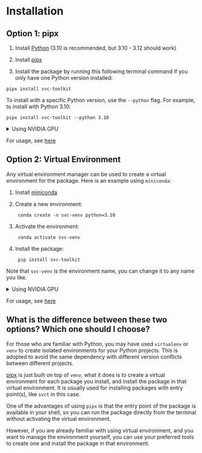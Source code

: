 # Installation

## Option 1: pipx

1. Install [Python](https://www.python.org/downloads/) (3.10 is recommended, but 3.10 - 3.12 should work)

2. Install [pipx](https://pipx.pypa.io/stable/installation/)

3. Install the package by running this following terminal command if you only have one Python version installed:

```
pipx install svc-toolkit
```

To install with a specific Python version, use the `--python` flag. For example, to install with Python 3.10:

```
pipx install svc-toolkit --python 3.10
```

<details markdown>
<summary>Using NVIDIA GPU</summary>

To use the package with NVIDIA GPU, you need to upgrade the following dependencies:

```
pipx inject svc-toolkit torch==2.1.1 torchaudio==2.1.1 --pip-args="-U" --index-url https://download.pytorch.org/whl/cu121
```

For CUDA version 11.*, you can change the `cu121` to `cu118`. So the command will be:

```
pipx inject svc-toolkit torch==2.1.1 torchaudio==2.1.1 --pip-args="-U" --index-url https://download.pytorch.org/whl/cu118
```

</details>

For usage, see [here](./usage.md)

## Option 2: Virtual Environment

Any virtual environment manager can be used to create a virtual environment for the package.
Here is an example using `miniconda`:

1. Install [miniconda](https://docs.anaconda.com/free/miniconda/miniconda-install/)

2. Create a new environment:

        conda create -n svc-venv python=3.10

3. Activate the environment:

        conda activate svc-venv

4. Install the package:

        pip install svc-toolkit

Note that `svc-venv` is the environment name, you can change it to any name you like.

<details markdown>
<summary>Using NVIDIA GPU</summary>

To use the package with NVIDIA GPU, you need to upgrade the following dependencies:

```
pip install -U torch==2.1.1 torchaudio==2.1.1 --index-url https://download.pytorch.org/whl/cu121
```

For CUDA version 11.*, you can change the `cu121` to `cu118`. So the command will be:

```
pip install -U torch==2.1.1 torchaudio==2.1.1 --index-url https://download.pytorch.org/whl/cu118
```

</details>

For usage, see [here](./usage.md)

## What is the difference between these two options? Which one should I choose?

For those who are familiar with Python, you may have used `virtualenv` or `venv`
to create isolated environments for your Python projects. This is adopted to avoid
the same dependency with different version conflicts between different projects.

[pipx](https://pipx.pypa.io/en/stable/) is just built on top of `venv`, what it
does is to create a virtual environment for each package you install, and install
the package in that virtual environment. It is usually used for installing packages
with entry point(s), like `svct` in this case.

One of the advantages of using `pipx` is that the entry point of the package is
available in your shell, so you can run the package directly from the terminal without
activating the virtual environment.

However, if you are already familiar with using virtual environment, and you want
to manage the environment yourself, you can use your preferred tools to create one
and install the package in that environment.